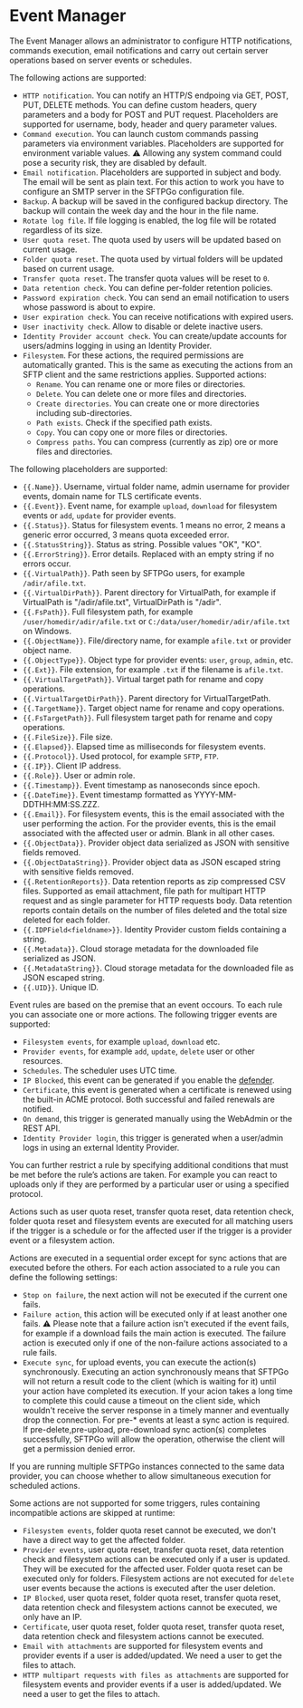 # Event Manager

The Event Manager allows an administrator to configure HTTP notifications, commands execution, email notifications and carry out certain server operations based on server events or schedules.

The following actions are supported:

- `HTTP notification`. You can notify an HTTP/S endpoing via GET, POST, PUT, DELETE methods. You can define custom headers, query parameters and a body for POST and PUT request. Placeholders are supported for username, body, header and query parameter values.
- `Command execution`. You can launch custom commands passing parameters via environment variables. Placeholders are supported for environment variable values. :warning: Allowing any system command could pose a security risk, they are disabled by default.
- `Email notification`. Placeholders are supported in subject and body. The email will be sent as plain text. For this action to work you have to configure an SMTP server in the SFTPGo configuration file.
- `Backup`. A backup will be saved in the configured backup directory. The backup will contain the week day and the hour in the file name.
- `Rotate log file`. If file logging is enabled, the log file will be rotated regardless of its size.
- `User quota reset`. The quota used by users will be updated based on current usage.
- `Folder quota reset`. The quota used by virtual folders will be updated based on current usage.
- `Transfer quota reset`. The transfer quota values will be reset to `0`.
- `Data retention check`. You can define per-folder retention policies.
- `Password expiration check`. You can send an email notification to users whose password is about to expire.
- `User expiration check`. You can receive notifications with expired users.
- `User inactivity check`. Allow to disable or delete inactive users.
- `Identity Provider account check`. You can create/update accounts for users/admins logging in using an Identity Provider.
- `Filesystem`. For these actions, the required permissions are automatically granted. This is the same as executing the actions from an SFTP client and the same restrictions applies. Supported actions:
  - `Rename`. You can rename one or more files or directories.
  - `Delete`. You can delete one or more files and directories.
  - `Create directories`. You can create one or more directories including sub-directories.
  - `Path exists`. Check if the specified path exists.
  - `Copy`. You can copy one or more files or directories.
  - `Compress paths`. You can compress (currently as zip) ore or more files and directories.

The following placeholders are supported:

- `{{.Name}}`. Username, virtual folder name, admin username for provider events, domain name for TLS certificate events.
- `{{.Event}}`. Event name, for example `upload`, `download` for filesystem events or `add`, `update` for provider events.
- `{{.Status}}`. Status for filesystem events. 1 means no error, 2 means a generic error occurred, 3 means quota exceeded error.
- `{{.StatusString}}`. Status as string. Possible values "OK", "KO".
- `{{.ErrorString}}`. Error details. Replaced with an empty string if no errors occur.
- `{{.VirtualPath}}`. Path seen by SFTPGo users, for example `/adir/afile.txt`.
- `{{.VirtualDirPath}}`. Parent directory for VirtualPath, for example if VirtualPath is "/adir/afile.txt", VirtualDirPath is "/adir".
- `{{.FsPath}}`. Full filesystem path, for example `/user/homedir/adir/afile.txt` or `C:/data/user/homedir/adir/afile.txt` on Windows.
- `{{.ObjectName}}`. File/directory name, for example `afile.txt` or provider object name.
- `{{.ObjectType}}`. Object type for provider events: `user`, `group`, `admin`, etc.
- `{{.Ext}}`. File extension, for example `.txt` if the filename is `afile.txt`.
- `{{.VirtualTargetPath}}`. Virtual target path for rename and copy operations.
- `{{.VirtualTargetDirPath}}`. Parent directory for VirtualTargetPath.
- `{{.TargetName}}`. Target object name for rename and copy operations.
- `{{.FsTargetPath}}`. Full filesystem target path for rename and copy operations.
- `{{.FileSize}}`. File size.
- `{{.Elapsed}}`. Elapsed time as milliseconds for filesystem events.
- `{{.Protocol}}`. Used protocol, for example `SFTP`, `FTP`.
- `{{.IP}}`. Client IP address.
- `{{.Role}}`. User or admin role.
- `{{.Timestamp}}`. Event timestamp as nanoseconds since epoch.
- `{{.DateTime}}`. Event timestamp formatted as YYYY-MM-DDTHH:MM:SS.ZZZ.
- `{{.Email}}`. For filesystem events, this is the email associated with the user performing the action. For the provider events, this is the email associated with the affected user or admin. Blank in all other cases.
- `{{.ObjectData}}`. Provider object data serialized as JSON with sensitive fields removed.
- `{{.ObjectDataString}}`. Provider object data as JSON escaped string with sensitive fields removed.
- `{{.RetentionReports}}`. Data retention reports as zip compressed CSV files. Supported as email attachment, file path for multipart HTTP request and as single parameter for HTTP requests body. Data retention reports contain details on the number of files deleted and the total size deleted for each folder.
- `{{.IDPField<fieldname>}}`. Identity Provider custom fields containing a string.
- `{{.Metadata}}`. Cloud storage metadata for the downloaded file serialized as JSON.
- `{{.MetadataString}}`. Cloud storage metadata for the downloaded file as JSON escaped string.
- `{{.UID}}`. Unique ID.

Event rules are based on the premise that an event occours. To each rule you can associate one or more actions.
The following trigger events are supported:

- `Filesystem events`, for example `upload`, `download` etc.
- `Provider events`, for example `add`, `update`, `delete` user or other resources.
- `Schedules`. The scheduler uses UTC time.
- `IP Blocked`, this event can be generated if you enable the [defender](./defender.md).
- `Certificate`, this event is generated when a certificate is renewed using the built-in ACME protocol. Both successful and failed renewals are notified.
- `On demand`, this trigger is generated manually using the WebAdmin or the REST API.
- `Identity Provider login`, this trigger is generated when a user/admin logs in using an external Identity Provider.

You can further restrict a rule by specifying additional conditions that must be met before the rule’s actions are taken. For example you can react to uploads only if they are performed by a particular user or using a specified protocol.

Actions such as user quota reset, transfer quota reset, data retention check, folder quota reset and filesystem events are executed for all matching users if the trigger is a schedule or for the affected user if the trigger is a provider event or a filesystem action.

Actions are executed in a sequential order except for sync actions that are executed before the others. For each action associated to a rule you can define the following settings:

- `Stop on failure`, the next action will not be executed if the current one fails.
- `Failure action`, this action will be executed only if at least another one fails. :warning: Please note that a failure action isn't executed if the event fails, for example if a download fails the main action is executed. The failure action is executed only if one of the non-failure actions associated to a rule fails.
- `Execute sync`, for upload events, you can execute the action(s) synchronously. Executing an action synchronously means that SFTPGo will not return a result code to the client (which is waiting for it) until your action have completed its execution. If your acion takes a long time to complete this could cause a timeout on the client side, which wouldn't receive the server response in a timely manner and eventually drop the connection. For pre-* events at least a sync action is required. If pre-delete,pre-upload, pre-download sync action(s) completes successfully, SFTPGo will allow the operation, otherwise the client will get a permission denied error.

If you are running multiple SFTPGo instances connected to the same data provider, you can choose whether to allow simultaneous execution for scheduled actions.

Some actions are not supported for some triggers, rules containing incompatible actions are skipped at runtime:

- `Filesystem events`, folder quota reset cannot be executed, we don't have a direct way to get the affected folder.
- `Provider events`, user quota reset, transfer quota reset, data retention check and filesystem actions can be executed only if  a user is updated. They will be executed for the affected user. Folder quota reset can be executed only for folders. Filesystem actions are not executed for `delete` user events because the actions is executed after the user deletion.
- `IP Blocked`, user quota reset, folder quota reset, transfer quota reset, data retention check and filesystem actions cannot be executed, we only have an IP.
- `Certificate`, user quota reset, folder quota reset, transfer quota reset, data retention check and filesystem actions cannot be executed.
- `Email with attachments` are supported for filesystem events and provider events if a user is added/updated. We need a user to get the files to attach.
- `HTTP multipart requests with files as attachments` are supported for filesystem events and provider events if a user is added/updated. We need a user to get the files to attach.
